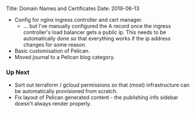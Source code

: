 Title: Domain Names and Certificates
Date: 2019-06-13

- Config for nginx ingress controller and cert manager.
    - ... but I've manually configured the A record once the ingress
      controller's load balancer gets a public ip. This needs to be
      automatically done so that everything works if the ip address changes for
      some reason.
- Basic customisation of Pelican.
- Moved journal to a Pelican blog category.

### Up Next
- Sort out terraform / gcloud permissions so that (most) infrastructure can be
  automatically provisioned from scratch.
- Fix layout of Pelican generated content - the publishing info sidebar doesn't
  always render properly.
